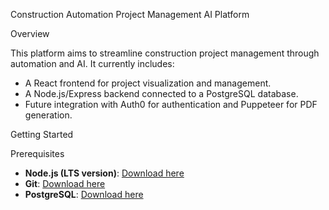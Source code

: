 Construction Automation Project Management AI Platform

Overview

This platform aims to streamline construction project management through automation and AI. It currently includes:
- A React frontend for project visualization and management.
- A Node.js/Express backend connected to a PostgreSQL database.
- Future integration with Auth0 for authentication and Puppeteer for PDF generation.

Getting Started

Prerequisites

- **Node.js (LTS version)**: [Download here](https://nodejs.org/)
- **Git**: [Download here](https://git-scm.com/)
- **PostgreSQL**: [Download here](https://www.postgresql.org/)

